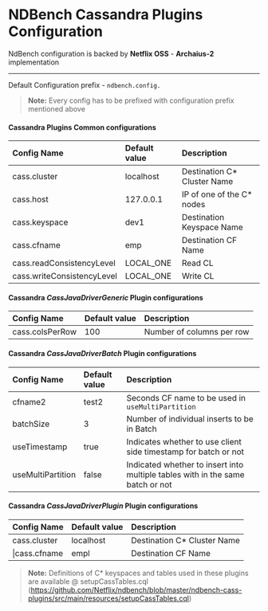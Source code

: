 NDBench Cassandra Plugins Configuration
===================

NdBench configuration is backed by **Netflix OSS** - **Archaius-2** implementation

----------


Default Configuration prefix - `ndbench.config.`



> **Note:**
Every config has to be prefixed with configuration prefix mentioned above


#### Cassandra Plugins Common configurations
| Config Name     | Default value | Description   |
| :------- | :---- | :--- |
|cass.cluster| localhost | Destination C* Cluster Name |
|cass.host| 127.0.0.1 | IP of one of the C* nodes
|cass.keyspace| dev1 | Destination Keyspace Name|
|cass.cfname| emp | Destination CF Name|
|cass.readConsistencyLevel| LOCAL_ONE | Read CL|
|cass.writeConsistencyLevel| LOCAL_ONE | Write CL|

#### Cassandra *CassJavaDriverGeneric* Plugin configurations
| Config Name     | Default value | Description   |
| :------- | :---- | :--- |
|cass.colsPerRow| 100 | Number of columns per row|

#### Cassandra *CassJavaDriverBatch* Plugin configurations

| Config Name     | Default value | Description   |
| :------- | :---- | :--- |
|cfname2| test2| Seconds CF name to be used in `useMultiPartition` |
|batchSize| 3| Number of individual inserts to be in Batch|
|useTimestamp| true| Indicates whether to use client side timestamp for batch or not |
|useMultiPartition| false| Indicated whether to insert into multiple tables with in the same batch or not|


#### Cassandra *CassJavaDriverPlugin* Plugin configurations
| Config Name     | Default value | Description   |
| :------- | :---- | :--- |
|cass.cluster| localhost | Destination C* Cluster Name |
\|cass.cfname| empl | Destination CF Name|

> **Note:**
Definitions of C* keyspaces and tables used in these plugins are available @ setupCassTables.cql (https://github.com/Netflix/ndbench/blob/master/ndbench-cass-plugins/src/main/resources/setupCassTables.cql)
